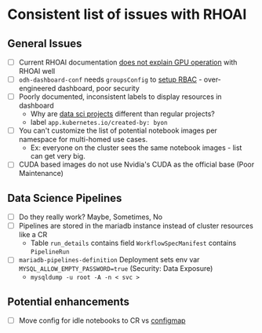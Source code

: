 # Consistent list of issues with RHOAI

## General Issues

- [ ] Current RHOAI documentation [does not explain GPU operation](https://ai-on-openshift.io/odh-rhods/nvidia-gpus/) with RHOAI well
- [ ] `odh-dashboard-conf` needs `groupsConfig` to [setup RBAC](../../components/configs/kustomized/rhoai-config/dashboard-config-cr.yaml) - over-engineered dashboard, poor security
- [ ] Poorly documented, inconsistent labels to display resources in dashboard
  - Why are [data sci projects](components/configs/kustomized/rhoai-projects) different than regular projects?
  - label `app.kubernetes.io/created-by: byon`
- [ ] You can't customize the list of potential notebook images per namespace for multi-homed use cases.
  - Ex: everyone on the cluster sees the same notebook images - list can get very big.
- [ ] CUDA based images do not use Nvidia's CUDA as the official base (Poor Maintenance)

## Data Science Pipelines

- [ ] Do they really work? Maybe, Sometimes, No
- [ ] Pipelines are stored in the mariadb instance instead of cluster resources like a CR
  - Table `run_details` contains field `WorkflowSpecManifest` contains `PipelineRun`
- [ ] `mariadb-pipelines-definition` Deployment sets env var `MYSQL_ALLOW_EMPTY_PASSWORD=true` (Security: Data Exposure)
  - `mysqldump -u root -A -n < svc >`

## Potential enhancements

- [ ] Move config for idle notebooks to CR vs [configmap](../../components/configs/kustomized/rhoai-config/nb-culler-config.yaml)

